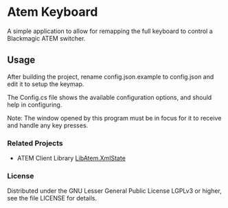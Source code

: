 # Atem Keyboard

A simple application to allow for remapping the full keyboard to control a Blackmagic ATEM switcher.


## Usage

After building the project, rename config.json.example to config.json and edit it to setup the keymap.

The Config.cs file shows the available configuration options, and should help in configuring.

Note: The window opened by this program must be in focus for it to receive and handle any key presses.

### Related Projects
* ATEM Client Library [LibAtem.XmlState](https://github.com/LibAtem/LibAtem)

### License

Distributed under the GNU Lesser General Public License LGPLv3 or higher, see the file LICENSE for details.

